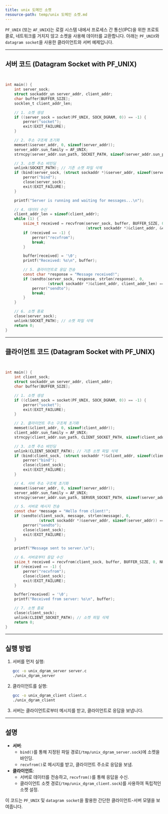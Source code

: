 ```yaml
---
title: unix 도메인 소켓
resource-path: temp/unix 도메인 소켓.md
---
```

`PF_UNIX` (또는 `AF_UNIX`)는 로컬 시스템 내에서 프로세스 간 통신(IPC)을 위한 프로토콜로, 네트워크를 거치지 않고 소켓을 사용해 데이터를 교환합니다. 아래는 `PF_UNIX`와 `datagram socket`을 사용한 클라이언트와 서버 예제입니다.

---

## **서버 코드 (Datagram Socket with PF_UNIX)**

```c


int main() {
    int server_sock;
    struct sockaddr_un server_addr, client_addr;
    char buffer[BUFFER_SIZE];
    socklen_t client_addr_len;

    // 1. 소켓 생성
    if ((server_sock = socket(PF_UNIX, SOCK_DGRAM, 0)) == -1) {
        perror("socket");
        exit(EXIT_FAILURE);
    }

    // 2. 주소 구조체 초기화
    memset(&server_addr, 0, sizeof(server_addr));
    server_addr.sun_family = AF_UNIX;
    strncpy(server_addr.sun_path, SOCKET_PATH, sizeof(server_addr.sun_path) - 1);

    // 3. 소켓 주소 바인딩
    unlink(SOCKET_PATH); // 기존 소켓 파일 삭제
    if (bind(server_sock, (struct sockaddr *)&server_addr, sizeof(server_addr)) == -1) {
        perror("bind");
        close(server_sock);
        exit(EXIT_FAILURE);
    }

    printf("Server is running and waiting for messages...\n");

    // 4. 데이터 수신
    client_addr_len = sizeof(client_addr);
    while (1) {
        ssize_t received = recvfrom(server_sock, buffer, BUFFER_SIZE, 0,
                                    (struct sockaddr *)&client_addr, &client_addr_len);
        if (received == -1) {
            perror("recvfrom");
            break;
        }

        buffer[received] = '\0';
        printf("Received: %s\n", buffer);

        // 5. 클라이언트로 응답 전송
        const char *response = "Message received!";
        if (sendto(server_sock, response, strlen(response), 0,
                   (struct sockaddr *)&client_addr, client_addr_len) == -1) {
            perror("sendto");
            break;
        }
    }

    // 6. 소켓 종료
    close(server_sock);
    unlink(SOCKET_PATH); // 소켓 파일 삭제
    return 0;
}
```

---

## **클라이언트 코드 (Datagram Socket with PF_UNIX)**

```c


int main() {
    int client_sock;
    struct sockaddr_un server_addr, client_addr;
    char buffer[BUFFER_SIZE];

    // 1. 소켓 생성
    if ((client_sock = socket(PF_UNIX, SOCK_DGRAM, 0)) == -1) {
        perror("socket");
        exit(EXIT_FAILURE);
    }

    // 2. 클라이언트 주소 구조체 초기화
    memset(&client_addr, 0, sizeof(client_addr));
    client_addr.sun_family = AF_UNIX;
    strncpy(client_addr.sun_path, CLIENT_SOCKET_PATH, sizeof(client_addr.sun_path) - 1);

    // 3. 소켓 주소 바인딩
    unlink(CLIENT_SOCKET_PATH); // 기존 소켓 파일 삭제
    if (bind(client_sock, (struct sockaddr *)&client_addr, sizeof(client_addr)) == -1) {
        perror("bind");
        close(client_sock);
        exit(EXIT_FAILURE);
    }

    // 4. 서버 주소 구조체 초기화
    memset(&server_addr, 0, sizeof(server_addr));
    server_addr.sun_family = AF_UNIX;
    strncpy(server_addr.sun_path, SERVER_SOCKET_PATH, sizeof(server_addr.sun_path) - 1);

    // 5. 서버로 메시지 전송
    const char *message = "Hello from client!";
    if (sendto(client_sock, message, strlen(message), 0,
               (struct sockaddr *)&server_addr, sizeof(server_addr)) == -1) {
        perror("sendto");
        close(client_sock);
        exit(EXIT_FAILURE);
    }

    printf("Message sent to server.\n");

    // 6. 서버로부터 응답 수신
    ssize_t received = recvfrom(client_sock, buffer, BUFFER_SIZE, 0, NULL, NULL);
    if (received == -1) {
        perror("recvfrom");
        close(client_sock);
        exit(EXIT_FAILURE);
    }

    buffer[received] = '\0';
    printf("Received from server: %s\n", buffer);

    // 7. 소켓 종료
    close(client_sock);
    unlink(CLIENT_SOCKET_PATH); // 소켓 파일 삭제
    return 0;
}
```

---

## **실행 방법**

1. 서버를 먼저 실행:
    
    ```bash
    gcc -o unix_dgram_server server.c
    ./unix_dgram_server
    ```
    
2. 클라이언트를 실행:
    
    ```bash
    gcc -o unix_dgram_client client.c
    ./unix_dgram_client
    ```
    
3. 서버는 클라이언트로부터 메시지를 받고, 클라이언트로 응답을 보냅니다.
    

---

## **설명**

- **서버**:
    - `bind()`를 통해 지정된 파일 경로(`/tmp/unix_dgram_server.sock`)에 소켓을 바인딩.
    - `recvfrom()`로 메시지를 받고, 클라이언트 주소로 응답을 보냄.
- **클라이언트**:
    - 서버로 데이터를 전송하고, `recvfrom()`를 통해 응답을 수신.
    - 클라이언트 소켓 경로(`/tmp/unix_dgram_client.sock`)를 사용하여 독립적인 소켓 설정.

이 코드는 `PF_UNIX` 및 `datagram socket`을 활용한 간단한 클라이언트-서버 모델을 보여줍니다.